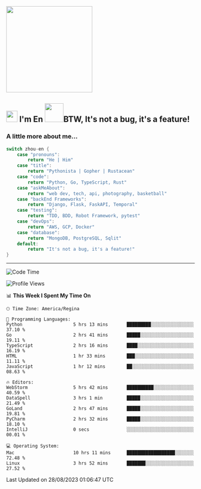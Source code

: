 <img align='center' src="https://media.giphy.com/media/GP1TJJSV4Ys1r64q2A/giphy.gif" width="230">

<h2><img src="https://emojis.slackmojis.com/emojis/images/1531849430/4246/blob-sunglasses.gif?1531849430" width="30"/> I'm En <img src="https://media.giphy.com/media/12oufCB0MyZ1Go/giphy.gif" width="50">BTW, It's not a bug, it's a feature!</h2>


<!-- <img align='right' src="https://media.giphy.com/media/M9gbBd9nbDrOTu1Mqx/giphy.gif" width="230"> -->


### A little more about me... 
<!--
```javascript
const zhou-en = {
    pronouns: "He" | "Him",
    title: "Pythonista" | "Gopher" | "Rustacean",
    code: ["Python", "Go", "Rust", "TypeScript"],
    askMeAbout: ["web dev", "tech", "app dev", "photography"],
    technologies: {
        backEnd: {
            python: ["Django", "Flask", "FaskAPI"],
            go: []
        },
        scraping: ["selenium", "scrapy", "spider"],
        testing: ["Robot Framework"],
        devOps: ["AWS", "Docker", "GCP", "Nginx"],
        databases: ["mongo", "postgresql", "sqlite"],
        misc: ["Firebase", "Heroku"]
    },
    architecture: ["Event Driven Architecture", "Microservices"],
    currentFocus: ["Temporal", "Rust"],
    funFact: "It's not a bug, it's a feature!"
};
```
  -->

```go
switch zhou-en {
    case "pronouns":
        return "He | Him"
    case "title":
        return "Pythonista | Gopher | Rustacean"
    case "code":
        return "Python, Go, TypeScript, Rust"
    case "askMeAbout":
        return "web dev, tech, api, photography, basketball"
    case "backEnd Frameworks":
        return "Django, Flask, FaskAPI, Temporal"
    case "testing":
        return "TDD, BDD, Robot Framework, pytest"
    case "devOps":
        return "AWS, GCP, Docker"
    case "database":
        return "MongoDB, PostgreSQL, Sqlit"
    default:
        return "It's not a bug, it's a feature!"
}
```




---
<!--START_SECTION:waka-->
![Code Time](http://img.shields.io/badge/Code%20Time-900%20hrs%2016%20mins-blue)

![Profile Views](http://img.shields.io/badge/Profile%20Views-0-blue)

📊 **This Week I Spent My Time On** 

```text
🕑︎ Time Zone: America/Regina

💬 Programming Languages: 
Python                   5 hrs 13 mins       █████████░░░░░░░░░░░░░░░░   37.10 % 
Go                       2 hrs 41 mins       █████░░░░░░░░░░░░░░░░░░░░   19.11 % 
TypeScript               2 hrs 16 mins       ████░░░░░░░░░░░░░░░░░░░░░   16.19 % 
HTML                     1 hr 33 mins        ███░░░░░░░░░░░░░░░░░░░░░░   11.11 % 
JavaScript               1 hr 12 mins        ██░░░░░░░░░░░░░░░░░░░░░░░   08.63 % 

🔥 Editors: 
WebStorm                 5 hrs 42 mins       ██████████░░░░░░░░░░░░░░░   40.59 % 
DataSpell                3 hrs 1 min         █████░░░░░░░░░░░░░░░░░░░░   21.49 % 
GoLand                   2 hrs 47 mins       █████░░░░░░░░░░░░░░░░░░░░   19.81 % 
PyCharm                  2 hrs 32 mins       █████░░░░░░░░░░░░░░░░░░░░   18.10 % 
IntelliJ                 0 secs              ░░░░░░░░░░░░░░░░░░░░░░░░░   00.01 % 

💻 Operating System: 
Mac                      10 hrs 11 mins      ██████████████████░░░░░░░   72.48 % 
Linux                    3 hrs 52 mins       ███████░░░░░░░░░░░░░░░░░░   27.52 % 
```


 Last Updated on 28/08/2023 01:06:47 UTC
<!--END_SECTION:waka-->
